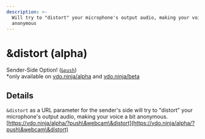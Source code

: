 ```yaml
---
description: >-
  Will try to "distort" your microphone's output audio, making your voice a bit
  anonymous
---
```


# \&distort (alpha)

Sender-Side Option! ([`&push`](../../source-settings/push.md))\
\*only available on [vdo.ninja/alpha](https://vdo.ninja/alpha/) and [vdo.ninja/beta](https://vdo.ninja/beta/)

## Details

`&distort` as a URL parameter for the sender's side will try to "distort" your microphone's output audio, making your voice a bit anonymous.\
[https://vdo.ninja/alpha/?push\&webcam\&distort](https://vdo.ninja/alpha/?push\&webcam\&distort)
